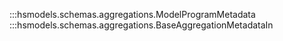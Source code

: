 
:::hsmodels.schemas.aggregations.ModelProgramMetadata
:::hsmodels.schemas.aggregations.BaseAggregationMetadataIn
